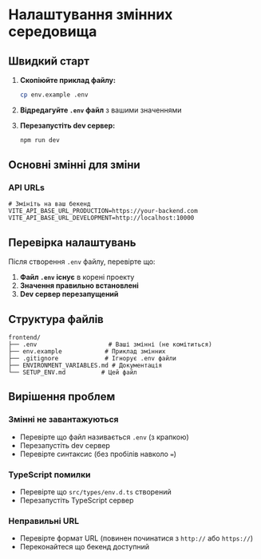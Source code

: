 # Налаштування змінних середовища

## Швидкий старт

1. **Скопіюйте приклад файлу:**

   ```bash
   cp env.example .env
   ```

2. **Відредагуйте `.env` файл** з вашими значеннями

3. **Перезапустіть dev сервер:**

   ```bash
   npm run dev
   ```

## Основні змінні для зміни

### API URLs

```env
# Змініть на ваш бекенд
VITE_API_BASE_URL_PRODUCTION=https://your-backend.com
VITE_API_BASE_URL_DEVELOPMENT=http://localhost:10000
```

## Перевірка налаштувань

Після створення `.env` файлу, перевірте що:

1. **Файл `.env` існує** в корені проекту
2. **Значення правильно встановлені**
3. **Dev сервер перезапущений**

## Структура файлів

```
frontend/
├── .env                    # Ваші змінні (не комітиться)
├── env.example            # Приклад змінних
├── .gitignore             # Ігнорує .env файли
├── ENVIRONMENT_VARIABLES.md # Документація
└── SETUP_ENV.md          # Цей файл
```

## Вирішення проблем

### Змінні не завантажуються

- Перевірте що файл називається `.env` (з крапкою)
- Перезапустіть dev сервер
- Перевірте синтаксис (без пробілів навколо `=`)

### TypeScript помилки

- Перевірте що `src/types/env.d.ts` створений
- Перезапустіть TypeScript сервер

### Неправильні URL

- Перевірте формат URL (повинен починатися з `http://` або `https://`)
- Переконайтеся що бекенд доступний
